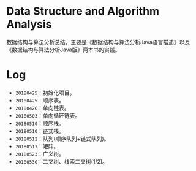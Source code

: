 # Data Structure and Algorithm Analysis
数据结构与算法分析总结，主要是《数据结构与算法分析Java语言描述》以及《数据结构与算法分析Java版》两本书的实践。

# Log
- `20180425`：初始化项目。
- `20180425`：顺序表。
- `20180426`：单向链表。
- `20180503`：单向循环链表。
- `20180510`：顺序栈。
- `20180510`：链式栈。
- `20180512`：队列(顺序队列+链式队列)。
- `20180517`：矩阵。
- `20180523`：广义树。
- `20180530`：二叉树、线索二叉树(1/2)。